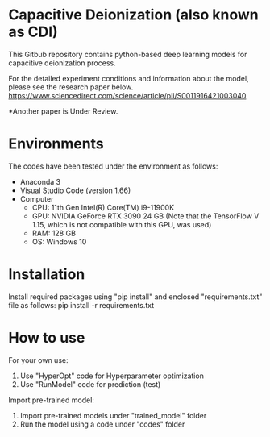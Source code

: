 # Capacitive Deionization (also known as CDI)
This Gitbub repository contains python-based deep learning models for capacitive deionization process.

For the detailed experiment conditions and information about the model, please see the research paper below.
https://www.sciencedirect.com/science/article/pii/S0011916421003040

*Another paper is Under Review.

# Environments
The codes have been tested under the environment as follows:
- Anaconda 3
- Visual Studio Code (version 1.66)
- Computer
    * CPU: 11th Gen Intel(R) Core(TM) i9-11900K
    * GPU: NVIDIA GeForce RTX 3090 24 GB (Note that the TensorFlow V 1.15, which is not compatible with this GPU, was used)
    * RAM: 128 GB
    * OS: Windows 10

# Installation
Install required packages using "pip install" and enclosed "requirements.txt" file as follows:
pip install -r requirements.txt

# How to use
For your own use:
1. Use "HyperOpt" code for Hyperparameter optimization
2. Use "RunModel" code for prediction (test)

Import pre-trained model:
1. Import pre-trained models under "trained_model" folder
2. Run the model using a code under "codes" folder
